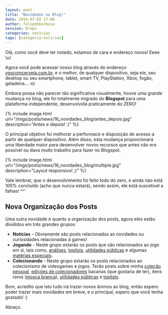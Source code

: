 ```yaml
---
layout: post
title: "Novidades no Blog!"
date: 2016-07-02 17:00
author: felipebbarbosa
session: Drops
categories: noticias
tags: [categoria-noticias]
---
```


Olá, como você deve ter notado, estamos de cara e endereço novos! Eeee \o/

Agora você pode acessar nosso blog através do endereço [vgscomcerveja.com.br](http://vgscomcerveja.com.br), e o melhor, de qualquer dispositivo, seja ele, seu desktop ou seu smartphone, tablet, smart TV, PlayStation, Xbox, fogão, geladeira... :o)

<!--more-->

Embora possa não parecer tão significativa visualmente, houve uma grande mudança no blog, ele foi totalmente migrado do **Blogspot** para uma plataforma independente, desenvolvida praticamente do ZERO!

{% include image.html url="/imgs/posts/news/16_novidades_blog/antes_depois.jpg" description="Antes e depois! :)" %}

O principal objetivo foi melhorar a performace e disposição de acesso a partir de qualquer dispositivo. Além disso, esta mudança proporcionará uma liberdade maior para desenvolver novos recursos que antes não era possível ou dava muito trabalho para fazer no Blogspot.

{% include image.html url="/imgs/posts/news/16_novidades_blog/multiple.jpg" description="Layout responsivo! ;)" %}

Vale lembrar, que o desenvolvimento foi feito todo do zero, e ainda não está 100% concluído (acho que nunca estará), sendo assim, ele está suscetível a falhas! ^^'

## Nova Organização dos Posts

Uma outra novidade é quanto a organização dos posts, agora eles estão divididos em três grandes grupos:

- **Notícias** - Obviamente são posts relacionados as novidades ou curiosidades relacionadas à games!
- **Jogando** - Neste grupo estarão os posts que são relacionados ao jogo em si, tais como, [análises](/jogando/analise/), [toplists](/jogando/toplist/), [utilidades públicas](/utilidade-publica/) e algumas [matérias especiais](/jogando/especiais/).
- **Colecionando** - Neste grupo estarão os posts relacionados ao colecionismo de videogames e jogos. Terão posts sobre minha [coleção pessoal](/colecionando/colecao-pessoal/), [edições de colecionadores](/colecionando/edicao-colecionador) bacanas (que gostaria de ter), itens raros ([mosca branca](/colecionando/mosca-branca)), [utilidades públicas](/utilidade-publica/) e [toplists](/colecionando/toplist/).

Bom, acredito que isto tudo irá trazer novos ânimos ao blog, então espero poder trazer mais novidades em breve, e o principal, espero que você tenha gostado! :)

Abraço.
